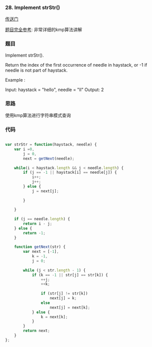### 28. Implement strStr()

[传送门](https://leetcode.com/problems/implement-strstr/description/)

[题目完全参考](https://blog.csdn.net/v_JULY_v/article/details/7041827): 非常详细的kmp算法讲解

### 题目

Implement strStr().

Return the index of the first occurrence of needle in haystack, or -1 if needle is not part of haystack.

Example :

Input: haystack = "hello", needle = "ll"
Output: 2

### 思路

使用kmp算法进行字符串模式查询

### 代码

```javascript

var strStr = function(haystack, needle) {
    var i =0,
        j = 0,
        next = getNext(needle);
    
    while(i < haystack.length && j < needle.length) {
        if (j == -1 || haystack[i] == needle[j]) {
            i++;
            j++;
        } else {
            j = next[j];
            
        }
        
    }
    
    if (j == needle.length) {
        return i - j;
    } else {
        return -1;
    }
    
    function getNext(str) {
        var next = [-1],
            k = -1,
            j = 0;
        
        while (j < str.length - 1) {
            if (k == -1 || str[j] == str[k]) {
                ++j;
                ++k;
                
                if (str[j] != str[k])
                    next[j] = k;
                else 
                    next[j] = next[k];
            } else {
                k = next[k];
            }
        }
        return next;
    }
};

```



